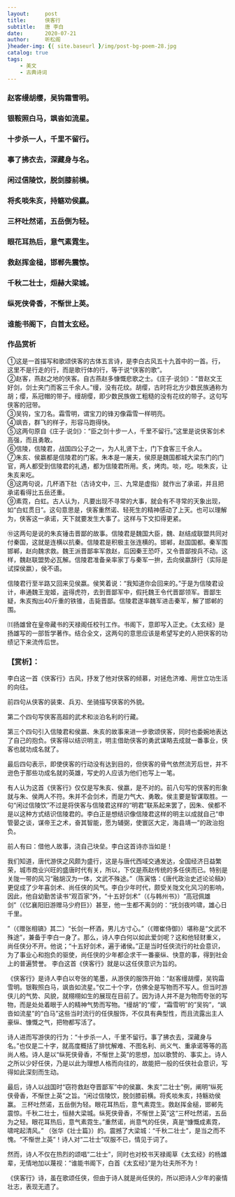```yaml
---
layout:     post
title:      侠客行
subtitle:   唐 李白
date:       2020-07-21
author:     听松阁
}header-img: {{ site.baseurl }/img/post-bg-poem-28.jpg
catalog: true
tags:
    - 美文
    - 古典诗词
---
```



### 赵客缦胡缨，吴钩霜雪明。
### 银鞍照白马，飒沓如流星。
### 十步杀一人，千里不留行。
### 事了拂衣去，深藏身与名。
### 闲过信陵饮，脱剑膝前横。
### 将炙啖朱亥，持觞劝侯嬴。
### 三杯吐然诺，五岳倒为轻。
### 眼花耳热后，意气素霓生。
### 救赵挥金槌，邯郸先震惊。
### 千秋二壮士，烜赫大梁城。
### 纵死侠骨香，不惭世上英。
### 谁能书阁下，白首太玄经。


### 作品赏析
①这是一首描写和歌颂侠客的古体五言诗，是李白古风五十九首中的一首。行，这里不是行走的行，而是歌行体的行，等于说“侠客的歌”。<br>
②赵客，燕赵之地的侠客。自古燕赵多慷慨悲歌之士。《庄子·说剑》：“昔赵文王好剑，剑士夹门而客三千余人。”缦，没有花纹。胡缨，古时将北方少数民族通称为胡；缨，系冠帽的带子。缦胡缨，即少数民族做工粗糙的没有花纹的带子。这句写侠客的冠带。<br>
③吴钩，宝刀名。霜雪明，谓宝刀的锋刃像霜雪一样明亮。<br>
④飒沓，群飞的样子，形容马跑得快。<br>
⑤这两句原自《庄子·说剑》：“臣之剑十步一人，千里不留行。”这里是说侠客剑术高强，而且勇敢。<br>
⑥信陵，信陵君，战国四公子之一，为人礼贤下士，门下食客三千余人。<br>
⑦朱亥、侯嬴都是信陵君的门客。朱本是一屠夫，侯原是魏国都城大梁东门的门官，两人都受到信陵君的礼遇，都为信陵君所用。炙，烤肉。啖，吃。啖朱亥，让朱亥来吃。<br>
⑧这两句说，几杯酒下肚（古诗文中，三、九常是虚指）就作出了承诺，并且把承诺看得比五岳还重。<br>
⑨素霓，白虹。古人认为，凡要出现不寻常的大事，就会有不寻常的天象出现，如“白虹贯日”。这句意思是，侠客重然诺、轻死生的精神感动了上天。也可以理解为，侠客这一承诺，天下就要发生大事了。这样与下文扣得更紧。<br>


⑩这两句是说的朱亥锤击晋鄙的故事。信陵君是魏国大臣，魏、赵结成联盟共同对付秦国，这就是连横以抗秦。信陵君是积极主张连横的。邯郸，赵国国都。秦军围邯郸，赵向魏求救。魏王派晋鄙率军救赵，后因秦王恐吓，又令晋鄙按兵不动。这样，魏赵联盟势必瓦解。信陵君准备亲率家丁与秦军一拚，去向侯嬴辞行（实际是试探侯嬴），侯不语。

信陵君行至半路又回来见侯嬴。侯笑着说：“我知道你会回来的。”于是为信陵君设计，串通魏王宠姬，盗得虎符，去到晋鄙军中，假托魏王令代晋鄙领军。晋鄙生疑，朱亥掏出40斤重的铁锥，击毙晋鄙。信陵君遂率魏军进击秦军，解了邯郸的围。

⑾扬雄曾在皇帝藏书的天禄阁任校刊工作。书阁下，意即写入正史。《太玄经》是扬雄写的一部哲学著作。结合全文，这两句的意思应该是希望写史的人把侠客的功绩记下来流传后世。


### 【赏析】：

李白这一首《侠客行》古风，抒发了他对侠客的倾慕，对拯危济难、用世立功生活的向往。

前四句从侠客的装束、兵刃、坐骑描写侠客的外貌。

第二个四句写侠客高超的武术和淡泊名利的行藏。

第三个四句引入信陵君和侯嬴、朱亥的故事来进一步歌颂侠客，同时也委婉地表达了自己的抱负。侠客得以结识明主，明主借助侠客的勇武谋略去成就一番事业，侠客也就功成名就了。

最后四句表示，即使侠客的行动没有达到目的，但侠客的骨气依然流芳后世，并不逊色于那些功成名就的英雄，写史的人应该为他们也写上一笔。

有人认为这首《侠客行》仅仅是写朱亥、侯嬴，是不对的。前八句写的侠客的形象就与朱、侯两人不符。朱并不会剑术，而是力气大、勇敢。侯主要是智谋取胜。一句“闲过信陵饮”不过是将侠客与信陵君这样的“明君”联系起来罢了，因朱、侯都不是以这种方式结识信陵君的。李白正是想结识像信陵君这样的明主以成就自己“申管晏之谈，谋帝王之术，奋其智能，愿为辅弼，使寰区大定，海县靖一”的政治抱负。

前人有曰：借他人故事，浇自己块垒。李白这首诗亦当如是！



我们知道，唐代游侠之风颇为盛行，这是与唐代西域交通发达，全国经济日益繁荣，城市商业兴旺的盛唐时代有关，所以，下仅是燕赵传统的多任侠而已。特别是关陇一带的风习“融胡汉为一体，文武不殊途。”（陈寅恪：《唐代政治史述论论稿》）更促成了少年喜剑术、尚任侠的风气。李白少年时代，颇受关陇文化风习的影响，因此，他自幼勤苦读书“观百家”外，“十五好剑术”（《与韩州书》）“高冠佩雄剑”（《忆襄阳旧游赠马少府巨》）甚至，他一生都不离剑的：“抚剑夜吟啸，雄心日千里。

”（《赠张相镐》其二）“长剑一杯酒，男儿方寸心。”（《赠崔侍御》）堪称是“文武不殊途”，兼备于李白一身了。那么，诗人李白何以如此爱剑呢？这和他轻财重义，尚任侠分不开。他说；“十五好剑术，遍于诸侯。”正是当时任侠流行的社会意识，为了事业心和抱负的驱使，尚任侠的少年都企求干一番豪纵、快意的事，得到社会上的普遍赞誉。
李白这首《侠客行》就是以这任侠意识为旨的。

《侠客行》是诗人李白以夸张的笔墨，从游侠的服饰开始：“赵客缦胡缨，吴钩霜雪明。银鞍照白马，飒沓如流星。”仅二十个字，仿佛全是写物而不写人。但当时游侠儿的气势、风貌，就栩栩如生的展现在目前了。因为诗人并不是为物而夸张的写物，而是处处着眼于人的精神气势而写物。“缦胡”的“缨’，“霜雪明”的”吴钩”，“飒沓如流星”的“白马”这些当时流行的任侠服饰，不仅具有典型性，而且流露出主人豪纵、慷慨之气，把物都写活了。

诗人进而写游侠的行为：“十步杀一人，千里不留行。事了拂衣去，深藏身与名。”也仅是二十字，就高度概括了排忧解难、不图名利、尚义气、重承诺等等的高尚人格。诗人是以“纵死侠骨香，不惭世上英”的思想，加以歌赞的、事实上。诗人之所以少好任侠，乃是以此为理想人格而向往的，故能把一般的任侠社会意识，写得如此深刻而生动。

最后，诗人以战国时“窃符救赵夺晋鄙军”中的侯赢、朱亥”二壮士”例，阐明“纵死侠骨香，不惭世上英”之旨。“闲过信陵饮，脱剑膝前横。将炙啖朱亥，持觞劝侯赢。
三杯吐然诺，五岳倒为轻。眼花耳热后，意气素霓生。救赵挥金槌，邯郸先震惊。千秋二壮士，恒赫大梁城。纵死侠骨香，不惭世上英”这“三杯吐然诺，五岳为之轻。眼花耳热后，意气素霓生。”重然诺，尚意气的任侠，真是“慷慨成素霓，啸咤起清风。”
（张华《壮士篇》）的。震撼了大梁城：“千秋二壮士”，是当之而不愧。“不惭世上英”！诗人对“二壮士”叹服不已，情见于词了。

然而，诗人不仅在热烈的颂唱“二壮士”，同时也对校书天禄阁草《太玄经》的杨雄辈，无情地加以蔑视：“谁能书阁下，白首《太玄经》”是为壮夫所不为！

《侠客行》诗，虽在歌颂任侠，但由于诗人就是尚任侠的，所以把诗人少年的豪情壮志，表现无遗了。
